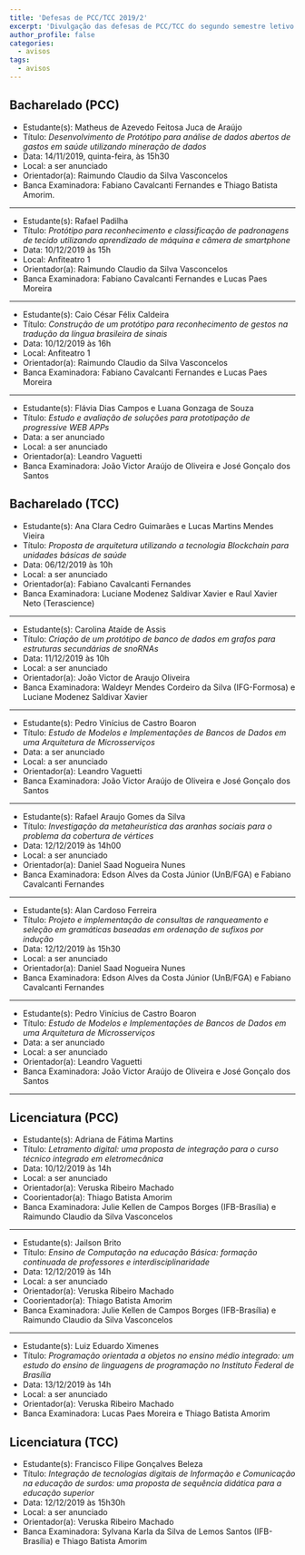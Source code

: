 ```yaml
---
title: 'Defesas de PCC/TCC 2019/2'
excerpt: 'Divulgação das defesas de PCC/TCC do segundo semestre letivo de 2019.'
author_profile: false
categories:
  - avisos
tags:
  - avisos
---
```



## Bacharelado (PCC)

- Estudante(s): Matheus de Azevedo Feitosa Juca de Araújo
- Título:  *Desenvolvimento de Protótipo para análise de dados abertos de gastos em saúde utilizando mineração de dados*
- Data: 14/11/2019, quinta-feira, às 15h30
- Local: a ser anunciado
- Orientador(a): Raimundo Claudio da Silva Vasconcelos 
- Banca Examinadora: Fabiano Cavalcanti Fernandes e Thiago Batista Amorim.

------

- Estudante(s): Rafael Padilha
- Título:  *Protótipo para reconhecimento e classificação de padronagens de tecido utilizando aprendizado de máquina e câmera de smartphone*
- Data: 10/12/2019 às 15h
- Local: Anfiteatro 1
- Orientador(a): Raimundo Claudio da Silva Vasconcelos
- Banca Examinadora: Fabiano Cavalcanti Fernandes e Lucas Paes Moreira

------

- Estudante(s): Caio César Félix Caldeira
- Título:  *Construção de um protótipo para reconhecimento de gestos na tradução da língua brasileira de sinais*
- Data: 10/12/2019 às 16h
- Local: Anfiteatro 1
- Orientador(a): Raimundo Claudio da Silva Vasconcelos
- Banca Examinadora: Fabiano Cavalcanti Fernandes e Lucas Paes Moreira

------

- Estudante(s): Flávia Dias Campos e Luana Gonzaga de Souza
- Título:  *Estudo e avaliação de soluções para prototipação de progressive WEB APPs*
- Data: a ser anunciado
- Local: a ser anunciado
- Orientador(a): Leandro Vaguetti
- Banca Examinadora: João Victor Araújo de Oliveira e José Gonçalo dos Santos


## Bacharelado (TCC)

- Estudante(s): Ana Clara Cedro Guimarães e Lucas Martins Mendes Vieira
- Título:  *Proposta de arquitetura utilizando a tecnologia Blockchain para unidades básicas de saúde*
- Data: 06/12/2019 às 10h
- Local: a ser anunciado
- Orientador(a): Fabiano Cavalcanti Fernandes
- Banca Examinadora: Luciane Modenez Saldivar Xavier e Raul Xavier Neto (Terascience)

------

- Estudante(s): Carolina Ataíde de Assis
- Título:  *Criação de um protótipo de banco de dados em grafos para estruturas secundárias de snoRNAs*
- Data: 11/12/2019 às 10h
- Local: a ser anunciado
- Orientador(a): João Victor de Araujo Oliveira
- Banca Examinadora: Waldeyr Mendes Cordeiro da Silva (IFG-Formosa) e Luciane Modenez Saldivar Xavier

------

- Estudante(s): Pedro Vinícius de Castro Boaron
- Título:  *Estudo de Modelos e Implementações de Bancos de Dados em uma Arquitetura de  Microsserviços*
- Data: a ser anunciado
- Local: a ser anunciado
- Orientador(a): Leandro Vaguetti
- Banca Examinadora: João Victor Araújo de Oliveira e José Gonçalo dos Santos

------

- Estudante(s): Rafael Araujo Gomes da Silva
- Título:  *Investigação da metaheurística das aranhas sociais para o problema da cobertura de vértices*
- Data: 12/12/2019 às 14h00
- Local: a ser anunciado
- Orientador(a): Daniel Saad Nogueira Nunes
- Banca Examinadora: Edson Alves da Costa Júnior (UnB/FGA) e  Fabiano Cavalcanti Fernandes

------

- Estudante(s): Alan Cardoso Ferreira
- Título:  *Projeto e implementação de consultas de ranqueamento e seleção em gramáticas baseadas em ordenação de sufixos por indução*
- Data: 12/12/2019 às 15h30
- Local: a ser anunciado
- Orientador(a): Daniel Saad Nogueira Nunes
- Banca Examinadora: Edson Alves da Costa Júnior (UnB/FGA) e  Fabiano Cavalcanti Fernandes

------

- Estudante(s): Pedro Vinícius de Castro Boaron
- Título:  *Estudo de Modelos e Implementações de Bancos de Dados em uma Arquitetura de  Microsserviços*
- Data: a ser anunciado
- Local: a ser anunciado
- Orientador(a): Leandro Vaguetti
- Banca Examinadora: João Victor Araújo de Oliveira e José Gonçalo dos Santos

------

## Licenciatura (PCC)

- Estudante(s): Adriana de Fátima Martins
- Título:  *Letramento digital: uma proposta de integração para o curso técnico integrado em eletromecânica*
- Data: 10/12/2019 às 14h
- Local: a ser anunciado
- Orientador(a): Veruska Ribeiro Machado
- Coorientador(a): Thiago Batista Amorim
- Banca Examinadora: Julie Kellen de Campos Borges (IFB-Brasília) e Raimundo Claudio da Silva Vasconcelos

------

- Estudante(s): Jailson Brito
- Título:  *Ensino de Computação na educação Básica: formação continuada de professores e interdisciplinaridade*
- Data: 12/12/2019 às 14h
- Local: a ser anunciado
- Orientador(a): Veruska Ribeiro Machado
- Coorientador(a): Thiago Batista Amorim
- Banca Examinadora: Julie Kellen de Campos Borges (IFB-Brasília) e Raimundo Claudio da Silva Vasconcelos

------

- Estudante(s): Luiz Eduardo Ximenes
- Título:  *Programação orientada a objetos no ensino médio integrado: um estudo do ensino de linguagens de programação no Instituto Federal de Brasília*
- Data: 13/12/2019 às 14h
- Local: a ser anunciado
- Orientador(a): Veruska Ribeiro Machado
- Banca Examinadora: Lucas Paes Moreira e  Thiago Batista Amorim

## Licenciatura (TCC)


- Estudante(s): Francisco Filipe Gonçalves Beleza
- Título:  *Integração de tecnologias digitais de Informação e Comunicação na educação de surdos: uma proposta de sequência didática para a educação superior*
- Data: 12/12/2019 às 15h30h
- Local: a ser anunciado
- Orientador(a): Veruska Ribeiro Machado
- Banca Examinadora: Sylvana Karla da Silva de Lemos Santos (IFB-Brasília) e Thiago Batista Amorim
